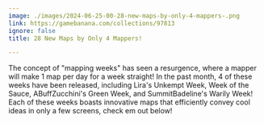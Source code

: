 ```yaml
---
image: ./images/2024-06-25-00-28-new-maps-by-only-4-mappers-.png
link: https://gamebanana.com/collections/97813
ignore: false
title: 28 New Maps by Only 4 Mappers!

---
```


The concept of "mapping weeks" has seen a resurgence, where a mapper will make 1 map per day for a week straight! In the past month, 4 of these weeks have been released, including Lira's Unkempt Week, Week of the Sauce, ABuffZucchini's Green Week, and SummitBadeline's Warily Week! Each of these weeks boasts innovative maps that efficiently convey cool ideas in only a few screens, check em out below!
